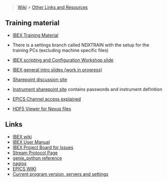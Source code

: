 > [Wiki](Home) > [Other Links and Resources](links-and-resources)

## Training material

- [IBEX Training Material](http://www.facilities.rl.ac.uk/isis/computing/ICPdiscussions/Forms/AllItems.aspx?RootFolder=%2Fisis%2Fcomputing%2FICPdiscussions%2FTraining&FolderCTID=0x01200027AD8F05966A2748B3B04C98BB5B442B&View={F2C33C51-70E6-4343-B937-2C59A2568306})

- There is a settings branch called NDXTRAIN with the setup for the training PCs (excluding machine specific files)

- [IBEX scripting and Configuration Workshop slide](http://www.facilities.rl.ac.uk/isis/computing/ICPdiscussions/IBEX%20Scripting%20and%20Configurations%20Workshop.pptx)

- [IBEX general intro slides (work in progress)](http://www.facilities.rl.ac.uk/isis/computing/ICPdiscussions/IBEX_Update.pptx)

- [Sharepoint discussion site](http://www.facilities.rl.ac.uk/isis/computing/ICPdiscussions)

- [Instrument sharepoint site](http://www.facilities.rl.ac.uk/isis/computing/instruments/Instrument%20Documents/Forms/AllItems.aspx) contains passwords and instrument definition 

- [EPICS Channel access explained](http://www.aps.anl.gov/epics/docs/CAproto.html)

- [HDF5 Viewer for Nexus files](https://www.hdfgroup.org/downloads/hdfview#obtain)
## Links

- [IBEX wiki](https://github.com/ISISComputingGroup/IBEX/wiki)
- [IBEX User Manual](https://github.com/ISISComputingGroup/ibex_user_manual/wiki)
- [IBEX Project Board for Issues](https://github.com/ISISComputingGroup/IBEX/projects/1)
- [Stream Protocol Page](http://epics.web.psi.ch/software/streamdevice/doc/)
- [genie_python reference](http://shadow.nd.rl.ac.uk/genie_python/sphinx/genie_python.html)
- [nagios](https://varanus.nd.rl.ac.uk/nagios/)
- [EPICS WIKI](https://wiki-ext.aps.anl.gov/epics/index.php/RRM_3-14)
- [Current program version, servers and settings](http://beamlog.nd.rl.ac.uk/inst_summary.xml)
